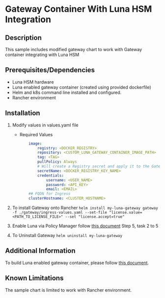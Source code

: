 # Gateway Container With Luna HSM Integration

## Description
This sample includes modified gateway chart to work with Gateway container integrating with Luna HSM

## Prerequisites/Dependencies
* Luna HSM hardware
* Luna enabled gateway container (created using provided dockerfile)
* Helm and k8s command line installed and configured.
* Rancher environment

## Installation
1. Modify values in values.yaml file
    * Required Values
        ```yaml
            image:
                registry: <DOCKER_REGISTRY>
                repository: <CUSTOM_LUNA_GATEWAY_CONTAINER_IMAGE_PATH>
                tag: <TAG>
                pullPolicy: Always
                # Will create a Registry secret and apply it to the Gateway
                secretName: <DOCKER_REGISTRY_KEY_NAME>
                credentials:
                    username: <USER_NAME>
                    password: <API_KEY>
                    email: <EMAIL>
            ## FQDN for Ingress
            clusterHostname: <CLUSTER_HOSTNAME>
        ```

1. To install Gateway onto Rancher 
`helm install my-luna-gateway gateway -f ./gateway/ingress-values.yaml --set-file "license.value=<PATH_TO_LICENSE_FILE>" --set "license.accept=true"`

1. Enable Luna via Policy Manager follow [this document](https://techdocs.broadcom.com/us/en/ca-enterprise-software/layer7-api-management/api-gateway/10-1/install-configure-upgrade/configure-the-appliance-gateway/configure-hardware-security-modules-hsm/configure-safenet-luna-sa-hsm-parent/configure-the-safenet-luna-hsm-client-v102.html) Step 5, task 2 to 5
1. To Uninstall Gateway `helm uninstall my-luna-gateway`

## Additional Information
To build Luna enabled gateway container, please follow [this document](). 

## Known Limitations
The sample chart is limited to work with Rancher environment. 
